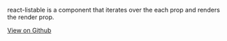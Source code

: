 react-listable is a component that iterates over the each prop and renders the render prop.

[View on Github](https://github.com/victorvoid/react-listable)
